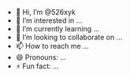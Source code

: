 - 👋 Hi, I’m @526xyk
- 👀 I’m interested in ...
- 🌱 I’m currently learning ...
- 💞️ I’m looking to collaborate on ...
- 📫 How to reach me ...
- 😄 Pronouns: ...
- ⚡ Fun fact: ...

<!---
526xyk/526xyk is a ✨ special ✨ repository because its `README.md` (this file) appears on your GitHub profile.
You can click the Preview link to take a look at your changes.
--->
